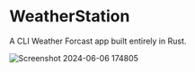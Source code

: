 ﻿# WeatherStation

A CLI Weather Forcast app built entirely in Rust. 
 
![Screenshot 2024-06-06 174805](https://github.com/fallxnstr/WeatherStation/assets/103467609/de9550a5-38b9-4dbd-9163-06a1a267e8c5)

